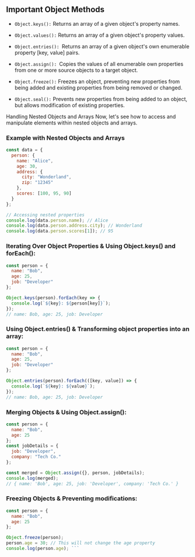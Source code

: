 ## Important Object Methods
- `Object.keys():` Returns an array of a given object's property names.

- `Object.values():` Returns an array of a given object's property values.

- `Object.entries(): `Returns an array of a given object's own enumerable property [key, value] pairs.

- `Object.assign(): `Copies the values of all enumerable own properties from one or more source objects to a target object.

- `Object.freeze():` Freezes an object, preventing new properties from being added and existing properties from being removed or changed.

- `Object.seal():` Prevents new properties from being added to an object, but allows modification of existing properties.

Handling Nested Objects and Arrays
Now, let's see how to access and manipulate elements within nested objects and arrays.

### Example with Nested Objects and Arrays
```javascript
const data = {
  person: {
    name: "Alice",
    age: 30,
    address: {
      city: "Wonderland",
      zip: "12345"
    },
    scores: [100, 95, 90]
  }
};

// Accessing nested properties
console.log(data.person.name); // Alice
console.log(data.person.address.city); // Wonderland
console.log(data.person.scores[1]); // 95
```
### Iterating Over Object Properties & Using Object.keys() and forEach():

```javascript
const person = {
  name: "Bob",
  age: 25,
  job: "Developer"
};

Object.keys(person).forEach(key => {
  console.log(`${key}: ${person[key]}`);
});
// name: Bob, age: 25, job: Developer
```
### Using Object.entries() & Transforming object properties into an array:

```javascript
const person = {
  name: "Bob",
  age: 25,
  job: "Developer"
};

Object.entries(person).forEach(([key, value]) => {
  console.log(`${key}: ${value}`);
});
// name: Bob, age: 25, job: Developer
```
### Merging Objects & Using Object.assign():
```javascript
const person = {
  name: "Bob",
  age: 25
};
const jobDetails = {
  job: "Developer",
  company: "Tech Co."
};

const merged = Object.assign({}, person, jobDetails);
console.log(merged);
// { name: 'Bob', age: 25, job: 'Developer', company: 'Tech Co.' }
```
### Freezing Objects & Preventing modifications:
```javascript
const person = {
  name: "Bob",
  age: 25
};

Object.freeze(person);
person.age = 30; // This will not change the age property
console.log(person.age); ```